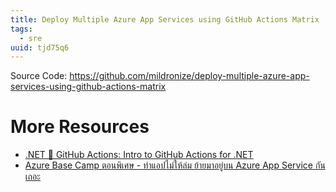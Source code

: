 ```yaml
---
title: Deploy Multiple Azure App Services using GitHub Actions Matrix
tags:
  - sre
uuid: tjd75q6
---
```


Source Code: https://github.com/mildronize/deploy-multiple-azure-app-services-using-github-actions-matrix

# More Resources


- [.NET 💜 GitHub Actions: Intro to GitHub Actions for .NET](https://devblogs.microsoft.com/dotnet/dotnet-loves-github-actions/)
- [Azure Base Camp ตอนพิเศษ - ทำแอปไม่ให้ล่ม ย้ายมาอยู่บน Azure App Service กันเถอะ](https://www.youtube.com/watch?v=c96JZyHaf-w)


